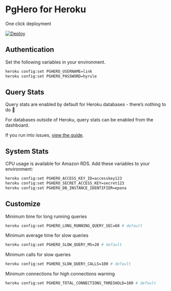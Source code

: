 # PgHero for Heroku

One click deployment

[![Deploy](https://www.herokucdn.com/deploy/button.png)](https://heroku.com/deploy?template=https://github.com/pghero/pghero)

## Authentication

Set the following variables in your environment.

```sh
heroku config:set PGHERO_USERNAME=link
heroku config:set PGHERO_PASSWORD=hyrule
```

## Query Stats

Query stats are enabled by default for Heroku databases - there’s nothing to do :tada:

For databases outside of Heroku, query stats can be enabled from the dashboard.

If you run into issues, [view the guide](Query-Stats.md).

## System Stats

CPU usage is available for Amazon RDS.  Add these variables to your environment:

```sh
heroku config:set PGHERO_ACCESS_KEY_ID=accesskey123
heroku config:set PGHERO_SECRET_ACCESS_KEY=secret123
heroku config:set PGHERO_DB_INSTANCE_IDENTIFIER=epona
```

## Customize

Minimum time for long running queries

```sh
heroku config:set PGHERO_LONG_RUNNING_QUERY_SEC=60 # default
```

Minimum average time for slow queries

```sh
heroku config:set PGHERO_SLOW_QUERY_MS=20 # default
```

Minimum calls for slow queries

```sh
heroku config:set PGHERO_SLOW_QUERY_CALLS=100 # default
```

Minimum connections for high connections warning

```sh
heroku config:set PGHERO_TOTAL_CONNECTIONS_THRESHOLD=100 # default
```
